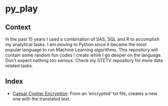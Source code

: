 # py_play

## Context

In the past 15 years I used a combination of SAS, SQL and R to accomplish my analytical tasks. I am moving to Python since it became the most popular language to run Machine Learning algorithms. This repository will contain some random fun codes I create while I go deeper on the language. Don't expect nothing too serious. Check my STETV repository for more data related tasks.

## Index
- [Caesar Cypher Encryption](): From an 'encrypted' txt file, creates a new one with the translated text.   
